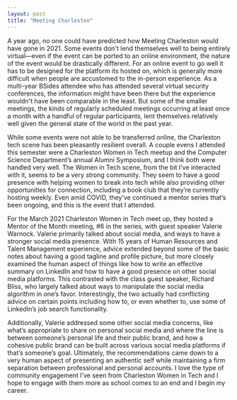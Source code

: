 ```yaml
---
layout: post
title: "Meeting Charleston"
---
```


A year ago, no one could have predicted how Meeting Charleston would have gone in 2021. Some events don't lend themselves well to being entirely virtual—even if the event can be ported to an online environment, the nature of the event would be drastically different. For an online event to go well it has to be designed for the platform its hosted on, which is generally more difficult when people are accustomed to the in-person experience. As a multi-year BSides attendee who has attended several virtual security conferences, the information might have been there but the experience wouldn't have been comparable in the least. But some of the smaller meetings, the kinds of regularly scheduled meetings occurring at least once a month with a handful of regular participants, lent themselves relatively well given the general state of the world in the past year.  

While some events were not able to be transferred online, the Charleston tech scene has been pleasantly resilient overall. A couple evens I attended this semester were a Charleston Women in Tech meetup and the Computer Science Department’s annual Alumni Symposium, and I think both were handled very well. The Women in Tech scene, from the bit I’ve interacted with it, seems to be a very strong community. They seem to have a good presence with helping women to break into tech while also providing other opportunities for connection, including a book club that they’re currently hosting weekly. Even amid COVID, they’ve continued a mentor series that’s been ongoing, and this is the event that I attended.  

For the March 2021 Charleston Women in Tech meet up, they hosted a Mentor of the Month meeting, #6 in the series, with guest speaker Valerie Warnock. Valerie primarily talked about social media, and ways to have a stronger social media presence. With 15 years of Human Resources and Talent Management experience, advice extended beyond some of the basic notes about having a good tagline and profile picture, but more closely examined the human aspect of things like how to write an effective summary on LinkedIn and how to have a good presence on other social media platforms. This contrasted with the class guest speaker, Richard Bliss, who largely talked about ways to manipulate the social media algorithm in one’s favor. Interestingly, the two actually had conflicting advice on certain points including how to, or even whether to, use some of LinkedIn’s job search functionality.  

Additionally, Valerie addressed some other social media concerns, like what’s appropriate to share on personal social media and where the line is between someone’s personal life and their public brand, and how a cohesive public brand can be built across various social media platforms if that’s someone’s goal. Ultimately, the recommendations came down to a very human aspect of presenting an authentic self while maintaining a firm separation between professional and personal accounts. I love the type of community engagement I’ve seen from Charleston Women in Tech and I hope to engage with them more as school comes to an end and I begin my career.  
